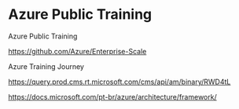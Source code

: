 # Azure Public Training
Azure Public Training

https://github.com/Azure/Enterprise-Scale

Azure Training Journey

https://query.prod.cms.rt.microsoft.com/cms/api/am/binary/RWD4tL


https://docs.microsoft.com/pt-br/azure/architecture/framework/
